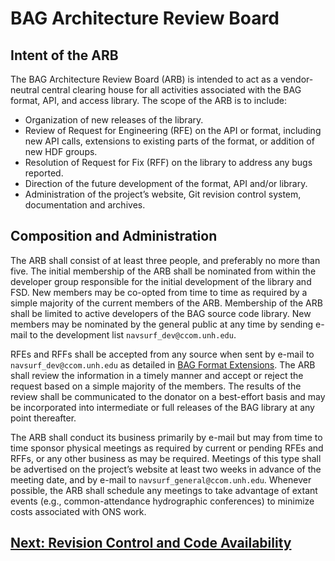 # BAG Architecture Review Board

## Intent of the ARB

The BAG Architecture Review Board (ARB) is intended to act as a vendor-neutral central clearing house for all activities associated with the BAG format, API, and access library. The scope of the ARB is to include:

*    Organization of new releases of the library.
*    Review of Request for Engineering (RFE) on the API or format, including new API calls, extensions to existing parts of the format, or addition of new HDF groups.
*    Resolution of Request for Fix (RFF) on the library to address any bugs reported.
*    Direction of the future development of the format, API and/or library.
*    Administration of the project’s website, Git revision control system, documentation and archives.

## Composition and Administration

The ARB shall consist of at least three people, and preferably no more than five. The initial membership of the ARB shall be nominated from within the developer group responsible for the initial development of the library and FSD. New members may be co-opted from time to time as required by a simple majority of the current members of the ARB. Membership of the ARB shall be limited to active developers of the BAG source code library. New members may be nominated by the general public at any time by sending e-mail to the development list ``navsurf_dev@ccom.unh.edu``.

RFEs and RFFs shall be accepted from any source when sent by e-mail to ``navsurf_dev@ccom.unh.edu`` as detailed in [BAG Format Extensions](FSD-Extensions.md). The ARB shall review the information in a timely manner and accept or reject the request based on a simple majority of the members. The results of the review shall be communicated to the donator on a best-effort basis and may be incorporated into intermediate or full releases of the BAG library at any point thereafter.

The ARB shall conduct its business primarily by e-mail but may from time to time sponsor physical meetings as required by current or pending RFEs and RFFs, or any other business as may be required. Meetings of this type shall be advertised on the project’s website at least two weeks in advance of the meeting date, and by e-mail to ``navsurf_general@ccom.unh.edu``. Whenever possible, the ARB shall schedule any meetings to take advantage of extant events (e.g., common-attendance hydrographic conferences) to minimize costs associated with ONS work.

## [Next: Revision Control and Code Availability](FSD-RevisionControl.md)